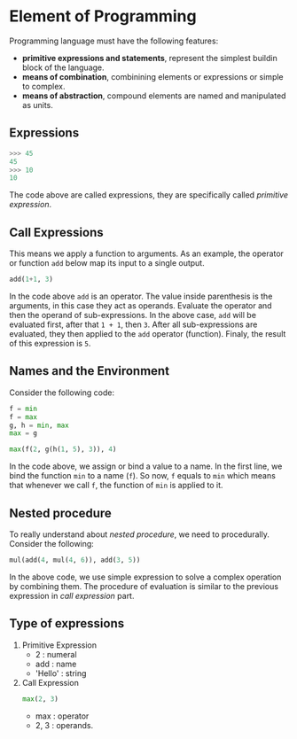 # Element of Programming
Programming language must have the following features:
* **primitive expressions and statements**, represent the simplest buildin block of the language.
* **means of combination**, combinining elements or expressions or simple to complex.
* **means of abstraction**, compound elements are named and manipulated as units.

## Expressions
```python
>>> 45
45
>>> 10
10
```
The code above are called expressions, they are specifically called _primitive expression_.

## Call Expressions
This means we apply a function to arguments. As an example, the operator or function ```add``` below map its input to a single output. 
```python
add(1+1, 3)
```
In the code above ```add``` is an operator. The value inside parenthesis is the arguments, in this case they act as operands. Evaluate the operator and then the operand of sub-expressions. In the above case, ```add``` will be evaluated first, after that ```1 + 1```, then ```3```. After all sub-expressions are evaluated, they then applied to the ```add``` operator (function). Finaly, the result of this expression is ```5```. 

## Names and the Environment
Consider the following code:
```python
f = min
f = max
g, h = min, max
max = g

max(f(2, g(h(1, 5), 3)), 4)
```
In the code above, we assign or bind a value to a name. In the first line, we bind the function `min` to a name (`f`). So now, `f` equals to `min` which means that whenever we call `f`, the function of `min` is applied to it. 

## Nested procedure
To really understand about _nested procedure_, we need to procedurally. 
Consider the following:
```python
mul(add(4, mul(4, 6)), add(3, 5))
```
In the above code, we use simple expression to solve a complex operation by combining them.  The procedure of evaluation is similar to the previous expression in *call expression* part. 

## Type of expressions
1) Primitive Expression
    * 2     : numeral
    * add   : name
    * 'Hello'   : string
2) Call Expression
    ```python
    max(2, 3)
    ```
    * max   : operator
    * 2, 3  : operands. 
